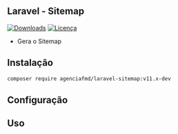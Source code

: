 ## Laravel - Sitemap
[![Downloads](https://img.shields.io/packagist/dt/agenciafmd/laravel-sitemap.svg?style=flat-square)](https://packagist.org/packages/agenciafmd/laravel-sitemap)
[![Licença](https://img.shields.io/badge/license-MIT-brightgreen.svg?style=flat-square)](LICENSE.md)

- Gera o Sitemap

## Instalação

```bash
composer require agenciafmd/laravel-sitemap:v11.x-dev
```

## Configuração


## Uso
